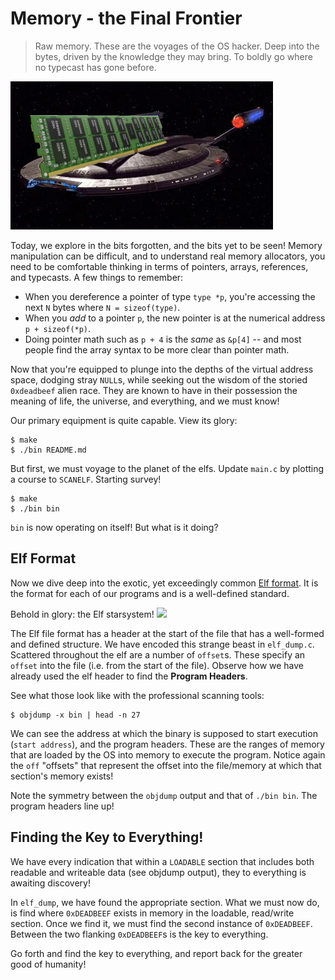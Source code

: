 # Memory - the Final Frontier

> Raw memory.
> These are the voyages of the OS hacker.
> Deep into the bytes, driven by the knowledge they may bring.
> To boldly go where no typecast has gone before.

![High-flying memory!](enterprise_nx-01_memory.jpg)

Today, we explore in the bits forgotten, and the bits yet to be seen!
Memory manipulation can be difficult, and to understand real memory allocators, you need to be comfortable thinking in terms of pointers, arrays, references, and typecasts.
A few things to remember:

- When you dereference a pointer of type `type *p`, you're accessing the next `N` bytes where `N = sizeof(type)`.
- When you *add* to a pointer `p`, the new pointer is at the numerical address `p + sizeof(*p)`.
- Doing pointer math such as `p + 4` is the *same* as `&p[4]` -- and most people find the array syntax to be more clear than pointer math.

Now that you're equipped to plunge into the depths of the virtual address space, dodging stray `NULL`s, while seeking out the wisdom of the storied `0xdeadbeef` alien race.
They are known to have in their possession the meaning of life, the universe, and everything, and we must know!

Our primary equipment is quite capable.
View its glory:

```
$ make
$ ./bin README.md
```

But first, we must voyage to the planet of the elfs.
Update `main.c` by plotting a course to `SCANELF`.
Starting survey!

```
$ make
$ ./bin bin
```

`bin` is now operating on itself!
But what is it doing?

## Elf Format

Now we dive deep into the exotic, yet exceedingly common [Elf format](https://en.wikipedia.org/wiki/Executable_and_Linkable_Format).
It is the format for each of our programs and is a well-defined standard.

Behold in glory: the Elf starsystem!
![](https://upload.wikimedia.org/wikipedia/commons/e/e4/ELF_Executable_and_Linkable_Format_diagram_by_Ange_Albertini.png)

The Elf file format has a header at the start of the file that has a well-formed and defined structure.
We have encoded this strange beast in `elf_dump.c`.
Scattered throughout the elf are a number of `offset`s.
These specify an `offset` into the file (i.e. from the start of the file).
Observe how we have already used the elf header to find the **Program Headers**.

See what those look like with the professional scanning tools:

```
$ objdump -x bin | head -n 27
```

We can see the address at which the binary is supposed to start execution (`start address`), and the program headers.
These are the ranges of memory that are loaded by the OS into memory to execute the program.
Notice again the `off` "offsets" that represent the offset into the file/memory at which that section's memory exists!

Note the symmetry between the `objdump` output and that of `./bin bin`.
The program headers line up!

## Finding the Key to Everything!

We have every indication that within a `LOADABLE` section that includes both readable and writeable data (see objdump output), they to everything is awaiting discovery!

In `elf_dump`, we have found the appropriate section.
What we must now do, is find where `0xDEADBEEF` exists in memory in the loadable, read/write section.
Once we find it, we must find the second instance of `0xDEADBEEF`.
Between the two flanking `0xDEADBEEF`s is the key to everything.

Go forth and find the key to everything, and report back for the greater good of humanity!
